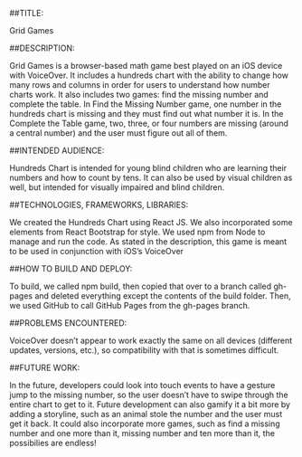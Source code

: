 ##TITLE:

  Grid Games 

##DESCRIPTION:

 Grid Games is a browser-based math game best played on an iOS device with VoiceOver. It  includes a hundreds chart with the ability to change how many rows and columns in order for users to understand how number charts work. It also includes two games: find the missing number and complete the table. In Find the Missing Number game, one number in the hundreds chart is missing and they must find out what number it is. In the Complete the Table game, two, three, or four numbers are missing (around a central number) and the user must figure out all of them.

##INTENDED AUDIENCE:

  Hundreds Chart is intended for young blind children who are learning their numbers and how to count by tens. It can also be used by visual children as well, but intended for visually impaired and blind children. 

##TECHNOLOGIES, FRAMEWORKS, LIBRARIES:

  We created the Hundreds Chart using React JS. We also incorporated some elements from React Bootstrap for style. We used npm from Node to manage and run the code. As stated in the description, this game is meant to be used in conjunction with iOS’s VoiceOver

##HOW TO BUILD AND DEPLOY: 

  To build, we called npm build, then copied that over to a branch called gh-pages and deleted everything except the contents of the build folder. Then, we used GitHub to call GitHub Pages from the gh-pages branch.

##PROBLEMS ENCOUNTERED:

  VoiceOver doesn’t appear to work exactly the same on all devices (different updates, versions, etc.), so compatibility with that is sometimes difficult. 

##FUTURE WORK: 

  In the future, developers could look into touch events to have a gesture jump to the missing number, so the user doesn’t have to swipe through the entire chart to get to it. Future development can also gamify it a bit more by adding a storyline, such as an animal stole the number and the user must get it back. It could also incorporate more games, such as find a missing number and one more than it, missing number and ten more than it, the possibilies are endless!
